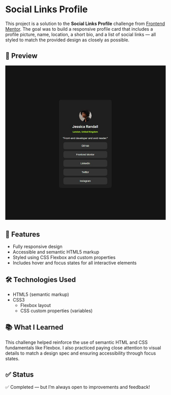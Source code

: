 # Social Links Profile

This project is a solution to the **Social Links Profile** challenge from [Frontend Mentor](https://www.frontendmentor.io/). The goal was to build a responsive profile card that includes a profile picture, name, location, a short bio, and a list of social links — all styled to match the provided design as closely as possible.

## 📸 Preview

![Screenshot of the project](./assets/images/screenshot.jpg)

## 🚀 Features

- Fully responsive design
- Accessible and semantic HTML5 markup
- Styled using CSS Flexbox and custom properties
- Includes hover and focus states for all interactive elements

## 🛠️ Technologies Used

- HTML5 (semantic markup)
- CSS3
  - Flexbox layout
  - CSS custom properties (variables)

## 📚 What I Learned

This challenge helped reinforce the use of semantic HTML and CSS fundamentals like Flexbox. I also practiced paying close attention to visual details to match a design spec and ensuring accessibility through focus states.

## ✅ Status

✅ Completed — but I’m always open to improvements and feedback!

